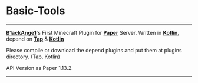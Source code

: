 # Basic-Tools

---

**[B1ackAnge1](https://github.com/B1ackAnge1)**'s First Minecraft Plugin for **[Paper](https://papermc.io)** Server.
Written in **[Kotlin](https://kotlinlang.org)**, depend on **[Tap](https://github.com/noonmaru/Tap)** & **[Kotlin](https://github.com/noonmaru/kotlin-plugin)**

Please compile or download the depend plugins and put them at plugins directory. (Tap, Kotlin)

API Version as Paper 1.13.2.

---
